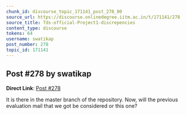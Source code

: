 ```yaml
---
chunk_id: discourse_topic_171141_post_278_00
source_url: https://discourse.onlinedegree.iitm.ac.in/t/171141/278
source_title: Tds-official-Project1-discrepencies
content_type: discourse
tokens: 64
username: swatikap
post_number: 278
topic_id: 171141
---
```


## Post #278 by swatikap

**Direct Link**: [Post #278](https://discourse.onlinedegree.iitm.ac.in/t/171141/278)

It is there in the master branch of the repository. Now, will the previous evaluation mail that we got be considered or this one?
